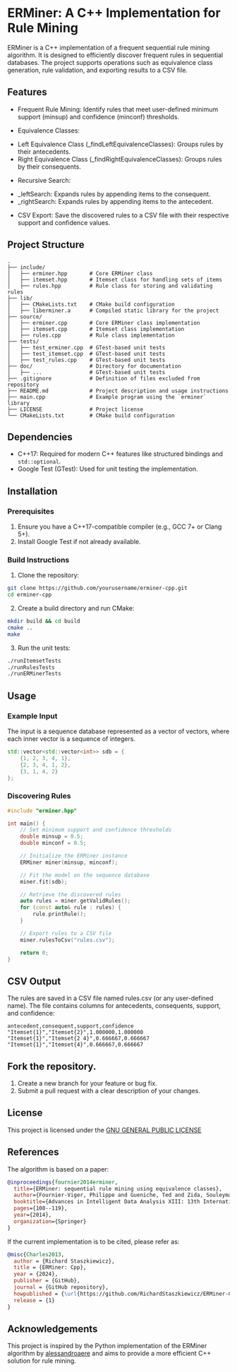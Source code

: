 # ERMiner: A C++ Implementation for Rule Mining
ERMiner is a C++ implementation of a frequent sequential rule mining algorithm. It is designed to efficiently discover frequent rules in sequential databases. The project supports operations such as equivalence class generation, rule validation, and exporting results to a CSV file.

## Features
* Frequent Rule Mining: Identify rules that meet user-defined minimum support (minsup) and confidence (minconf) thresholds.

* Equivalence Classes:
- Left Equivalence Class (_findLeftEquivalenceClasses): Groups rules by their antecedents.
- Right Equivalence Class (_findRightEquivalenceClasses): Groups rules by their consequents.
* Recursive Search:
- _leftSearch: Expands rules by appending items to the consequent.
- _rightSearch: Expands rules by appending items to the antecedent.
* CSV Export: Save the discovered rules to a CSV file with their respective support and confidence values.

## Project Structure
```plaintext
.
├── include/
│   ├── erminer.hpp       # Core ERMiner class
│   ├── itemset.hpp       # Itemset class for handling sets of items
│   ├── rules.hpp         # Rule class for storing and validating rules
├── lib/
│   ├── CMakeLists.txt    # CMake build configuration
│   ├── liberminer.a      # Compiled static library for the project
├── source/
│   ├── erminer.cpp       # Core ERMiner class implementation
│   ├── itemset.cpp       # Itemset class implementation
│   ├── rules.cpp         # Rule class implementation
├── tests/
│   ├── test_erminer.cpp  # GTest-based unit tests
│   ├── test_itemset.cpp  # GTest-based unit tests
│   ├── test_rules.cpp    # GTest-based unit tests
├── doc/                  # Directory for documentation
│   ├── ...               # GTest-based unit tests
├── .gitignore            # Definition of files excluded from repository
├── README.md             # Project description and usage instructions
├── main.cpp              # Example program using the `erminer` library
├── LICENSE               # Project license
└── CMakeLists.txt        # CMake build configuration
```

## Dependencies
* C++17: Required for modern C++ features like structured bindings and `std::optional`.
* Google Test (GTest): Used for unit testing the implementation.

## Installation
### Prerequisites
1. Ensure you have a C++17-compatible compiler (e.g., GCC 7+ or Clang 5+).
2. Install Google Test if not already available.

### Build Instructions
1. Clone the repository:

```bash
git clone https://github.com/yourusername/erminer-cpp.git
cd erminer-cpp
```
2. Create a build directory and run CMake:

```bash
mkdir build && cd build
cmake ..
make
```

3. Run the unit tests:

```bash
./runItemsetTests
./runRulesTests
./runERMinerTests
```

## Usage
### Example Input
The input is a sequence database represented as a vector of vectors, where each inner vector is a sequence of integers.

```cpp
std::vector<std::vector<int>> sdb = {
    {1, 2, 3, 4, 1},
    {2, 3, 4, 1, 2},
    {3, 1, 4, 2}
};
```

### Discovering Rules
```cpp
#include "erminer.hpp"

int main() {
    // Set minimum support and confidence thresholds
    double minsup = 0.5;
    double minconf = 0.5;

    // Initialize the ERMiner instance
    ERMiner miner(minsup, minconf);

    // Fit the model on the sequence database
    miner.fit(sdb);

    // Retrieve the discovered rules
    auto rules = miner.getValidRules();
    for (const auto& rule : rules) {
        rule.printRule();
    }

    // Export rules to a CSV file
    miner.rulesToCsv("rules.csv");

    return 0;
}
```

## CSV Output
The rules are saved in a CSV file named rules.csv (or any user-defined name). The file contains columns for antecedents, consequents, support, and confidence:

```csv
antecedent,consequent,support,confidence
"Itemset{1}","Itemset{2}",1.000000,1.000000
"Itemset{1}","Itemset{2 4}",0.666667,0.666667
"Itemset{1}","Itemset{4}",0.666667,0.666667
```

## Fork the repository.
1. Create a new branch for your feature or bug fix.
2. Submit a pull request with a clear description of your changes.

## License
This project is licensed under the [GNU GENERAL PUBLIC LICENSE](./LICENSE)

## References
The algorithm is based on a paper:
```bibtex
@inproceedings{fournier2014erminer,
  title={ERMiner: sequential rule mining using equivalence classes},
  author={Fournier-Viger, Philippe and Gueniche, Ted and Zida, Souleymane and Tseng, Vincent S},
  booktitle={Advances in Intelligent Data Analysis XIII: 13th International Symposium, IDA 2014, Leuven, Belgium, October 30--November 1, 2014. Proceedings 13},
  pages={108--119},
  year={2014},
  organization={Springer}
}
```

If the current implementation is to be cited, please refer as:
```bibtex
@misc{Charles2013,
  author = {Richard Staszkiewicz},
  title = {ERMiner: Cpp},
  year = {2024},
  publisher = {GitHub},
  journal = {GitHub repository},
  howpublished = {\url{https://github.com/RichardStaszkiewicz/ERMiner-CPP}},
  release = {1}
}
```

## Acknowledgements
This project is inspired by the Python implementation of the ERMiner algorithm by [alessandroaere](https://github.com/alessandroaere) and aims to provide a more efficient C++ solution for rule mining.

